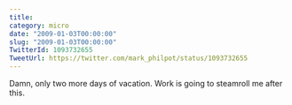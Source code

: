 ```yaml
---
title: 
category: micro
date: "2009-01-03T00:00:00"
slug: "2009-01-03T00:00:00"
TwitterId: 1093732655
TweetUrl: https://twitter.com/mark_philpot/status/1093732655
---
```


Damn, only two more days of vacation. Work is going to steamroll me after this.
